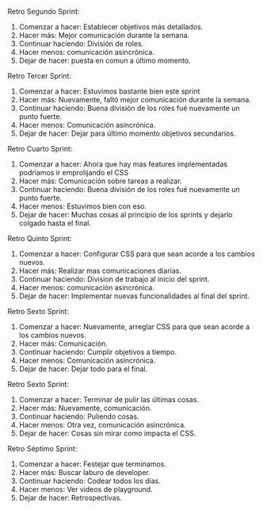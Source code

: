 Retro Segundo Sprint: 

  1. Comenzar a hacer: Establecer objetivos más detallados.
  2. Hacer más: Mejor comunicación durante la semana. 
  3. Continuar haciendo: División de roles. 
  4. Hacer menos: comunicación asincrónica. 
  5. Dejar de hacer: puesta en comun a último momento. 

Retro Tercer Sprint: 

  1. Comenzar a hacer: Estuvimos bastante bien este sprint
  2. Hacer más: Nuevamente, faltó mejor comunicación durante la semana. 
  3. Continuar haciendo: Buena división de los roles fué nuevamente un punto fuerte. 
  4. Hacer menos: Comunicación asincrónica. 
  5. Dejar de hacer: Dejar para último momento objetivos secundarios. 

Retro Cuarto Sprint: 

  1. Comenzar a hacer: Ahora que hay mas features implementadas podríamos ir emprolijando el CSS
  2. Hacer más: Comunicación sobre tareas a realizar. 
  3. Continuar haciendo: Buena división de los roles fué nuevamente un punto fuerte. 
  4. Hacer menos: Estuvimos bien con eso. 
  5. Dejar de hacer: Muchas cosas al principio de los sprints y dejarlo colgado hasta el final.

Retro Quinto Sprint: 

  1. Comenzar a hacer: Configurar CSS para que sean acorde a los cambios nuevos.
  2. Hacer más: Realizar mas comunicaciones diarias. 
  3. Continuar haciendo: Division de trabajo al inicio del sprint. 
  4. Hacer menos: comunicación asincrónica.
  5. Dejar de hacer: Implementar nuevas funcionalidades al final del sprint.

Retro Sexto Sprint: 

  1. Comenzar a hacer: Nuevamente, arreglar CSS para que sean acorde a los cambios nuevos.
  2. Hacer más: Comunicación. 
  3. Continuar haciendo: Cumplir objetivos a tiempo. 
  4. Hacer menos: Comunicación asincrónica.
  5. Dejar de hacer: Dejar todo para el final. 
    
  Retro Sexto Sprint: 

  1. Comenzar a hacer: Terminar de pulir las últimas cosas. 
  2. Hacer más: Nuevamente, comunicación. 
  3. Continuar haciendo: Puliendo cosas. 
  4. Hacer menos: Otra vez, comunicación asincrónica.
  5. Dejar de hacer: Cosas sin mirar como impacta el CSS. 

   Retro Séptimo Sprint: 

  1. Comenzar a hacer: Festejar que terminamos. 
  2. Hacer más: Buscar laburo de developer. 
  3. Continuar haciendo: Codear todos los días. 
  4. Hacer menos: Ver videos de playground.
  5. Dejar de hacer: Retrospectivas. 